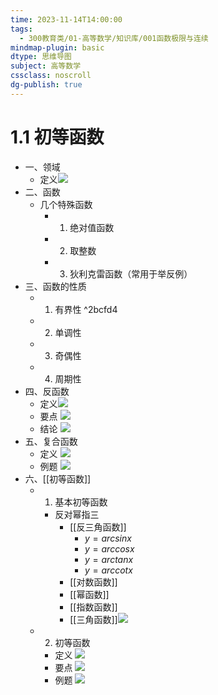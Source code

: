 ```yaml
---
time: 2023-11-14T14:00:00
tags:
  - 300教育类/01-高等数学/知识库/001函数极限与连续
mindmap-plugin: basic
dtype: 思维导图
subject: 高等数学
cssclass: noscroll
dg-publish: true
---
```

# 1.1 初等函数  
- 一、领域  
	- 定义![](https://api2.mubu.com/v3/document_image/c20b9e52-decf-4442-9bae-38131136dfd3-26626835.jpg)
- 二、函数  
	- 几个特殊函数  
		- 1. 绝对值函数  
		- 2. 取整数  
		- 3. 狄利克雷函数（常用于举反例）  
- 三、函数的性质  
	- 1. 有界性   ^2bcfd4
	- 2. 单调性  
	- 3. 奇偶性  
	- 4. 周期性  
- 四、反函数  
	- 定义![](https://api2.mubu.com/v3/document_image/53444878-6f32-47cb-ba2d-a1a9d38ca68e-26626835.jpg)  
	- 要点 ![](https://api2.mubu.com/v3/document_image/56ad597a-a170-427f-b25d-205ebc58e02b-26626835.jpg)  
	- 结论 ![](https://api2.mubu.com/v3/document_image/0f947c08-0c8e-457a-a397-11a9a99d84d2-26626835.jpg)  
- 五、复合函数  
	- 定义 ![](https://api2.mubu.com/v3/document_image/93b8548a-61b0-4712-ba35-078abc361f12-26626835.jpg)  
	- 例题 ![](https://api2.mubu.com/v3/document_image/02bca520-27ba-4a08-8337-cca4346f3894-26626835.jpg)  
- 六、[[初等函数]]  
	- 1. 基本初等函数
		- 反对幂指三
			- [[反三角函数]]  
				- $y=arcsinx$
				- $y=arccosx$
				- $y=arctanx$
				- $y=arccotx$
			- [[对数函数]]  
			- [[幂函数]]  
			- [[指数函数]]  
			- [[三角函数]]![](https://api2.mubu.com/v3/document_image/afae64b0-67f6-43ed-b62d-acd06efec184-26626835.jpg)  
	- 2. 初等函数 
		- 定义 ![](https://api2.mubu.com/v3/document_image/37147d30-0751-44dd-9626-3f1c24e1a585-26626835.jpg)  
		- 要点 ![](https://api2.mubu.com/v3/document_image/3559c455-3baa-438c-8ca6-cd3ac9b9f646-26626835.jpg)  
		- 例题 ![](https://api2.mubu.com/v3/document_image/5061f800-df0a-4097-8e03-7d66f4e387e5-26626835.jpg)  